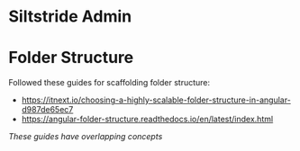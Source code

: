 # Siltstride Admin

# Folder Structure
Followed these guides for scaffolding folder structure:
* https://itnext.io/choosing-a-highly-scalable-folder-structure-in-angular-d987de65ec7
* https://angular-folder-structure.readthedocs.io/en/latest/index.html

*These guides have overlapping concepts*
